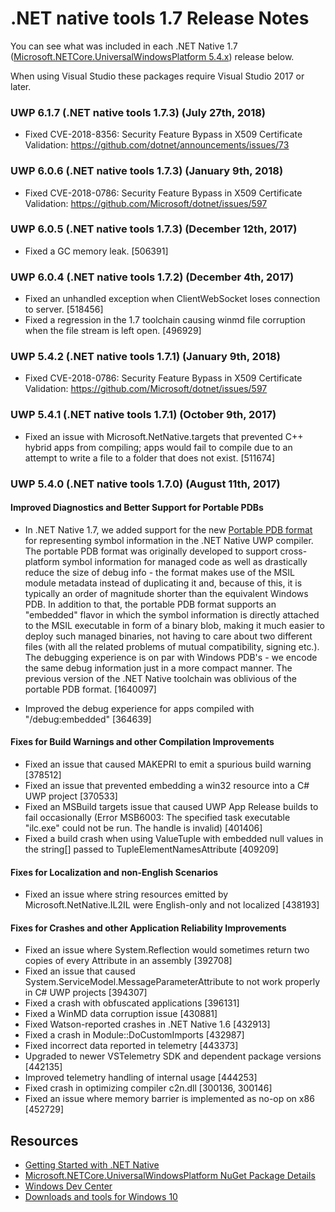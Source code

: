 # .NET native tools 1.7 Release Notes
You can see what was included in each .NET Native 1.7 ([Microsoft.NETCore.UniversalWindowsPlatform 5.4.x](https://www.nuget.org/packages/Microsoft.NETCore.UniversalWindowsPlatform)) release below.

When using Visual Studio these packages require Visual Studio 2017 or later.

### UWP 6.1.7 (.NET native tools 1.7.3) (July 27th, 2018)
- Fixed CVE-2018-8356: Security Feature Bypass in X509 Certificate Validation: https://github.com/dotnet/announcements/issues/73

### UWP 6.0.6 (.NET native tools 1.7.3) (January 9th, 2018)
- Fixed CVE-2018-0786: Security Feature Bypass in X509 Certificate Validation: https://github.com/Microsoft/dotnet/issues/597

### UWP 6.0.5 (.NET native tools 1.7.3) (December 12th, 2017)
- Fixed a GC memory leak. [506391]

### UWP 6.0.4 (.NET native tools 1.7.2) (December 4th, 2017)
- Fixed an unhandled exception when ClientWebSocket loses connection to server. [518456]
- Fixed a regression in the 1.7 toolchain causing winmd file corruption when the file stream is left open. [496929]

### UWP 5.4.2 (.NET native tools 1.7.1) (January 9th, 2018)
- Fixed CVE-2018-0786: Security Feature Bypass in X509 Certificate Validation: https://github.com/Microsoft/dotnet/issues/597

### UWP 5.4.1 (.NET native tools 1.7.1) (October 9th, 2017)
- Fixed an issue with Microsoft.NetNative.targets that prevented C++ hybrid apps from compiling; apps would fail to compile due to an attempt to write a file to a folder that does not exist. [511674]

### UWP 5.4.0 (.NET native tools 1.7.0) (August 11th, 2017)

#### Improved Diagnostics and Better Support for Portable PDBs
- In .NET Native 1.7, we added support for the new [Portable PDB format](https://github.com/dotnet/corefx/blob/master/src/System.Reflection.Metadata/specs/PortablePdb-Metadata.md) for representing symbol information in the .NET Native UWP compiler. The portable PDB format was originally developed to support cross-platform symbol information for managed code as well as drastically reduce the size of debug info - the format makes use of the MSIL module metadata instead of duplicating it and, because of this, it is typically an order of magnitude shorter than the equivalent Windows PDB.  In addition to that, the portable PDB format supports an "embedded" flavor in which the symbol information is directly attached to the MSIL executable in form of a binary blob, making it much easier to deploy such managed binaries, not having to care about two different files (with all the related problems of mutual compatibility, signing etc.). The debugging experience is on par with Windows PDB's - we encode the same debug information just in a more compact manner.  The previous version of the .NET Native toolchain was oblivious of the portable PDB format. [1640097]

- Improved the debug experience for apps compiled with "/debug:embedded" [364639]

#### Fixes for Build Warnings and other Compilation Improvements
- Fixed an issue that caused MAKEPRI to emit a spurious build warning [378512]
- Fixed an issue that prevented embedding a win32 resource into a C# UWP project [370533]
- Fixed an MSBuild targets issue that caused UWP App Release builds to fail occasionally (Error MSB6003: The specified task executable "ilc.exe" could not be run. The handle is invalid) [401406]
- Fixed a build crash when using ValueTuple with embedded null values in the string[] passed to TupleElementNamesAttribute [409209]

#### Fixes for Localization and non-English Scenarios
- Fixed an issue where string resources emitted by Microsoft.NetNative.IL2IL were English-only and not localized  [438193]

#### Fixes for Crashes and other Application Reliability Improvements
- Fixed an issue where System.Reflection would sometimes return two copies of every Attribute in an assembly [392708]
- Fixed an issue that caused System.ServiceModel.MessageParameterAttribute to not work properly in C# UWP projects [394307]
- Fixed a crash with obfuscated applications [396131]
- Fixed a WinMD data corruption issue [430881]
- Fixed Watson-reported crashes in .NET Native 1.6 [432913]
- Fixed a crash in Module::DoCustomImports [432987]
- Fixed incorrect data reported in telemetry [443373]
- Upgraded to newer VSTelemetry SDK and dependent package versions [442135]
- Improved telemetry handling of internal usage [444253]
- Fixed crash in optimizing compiler c2n.dll [300136, 300146]
- Fixed an issue where memory barrier is implemented as no-op on x86 [452729]

## Resources

- [Getting Started with .NET Native](https://docs.microsoft.com/en-us/dotnet/framework/net-native/getting-started-with-net-native)
- [Microsoft.NETCore.UniversalWindowsPlatform NuGet Package Details](https://www.nuget.org/packages/Microsoft.NETCore.UniversalWindowsPlatform)
- [Windows Dev Center](https://developer.microsoft.com/en-us/windows/apps/getstarted)
- [Downloads and tools for Windows 10](https://developer.microsoft.com/en-us/windows/downloads)
